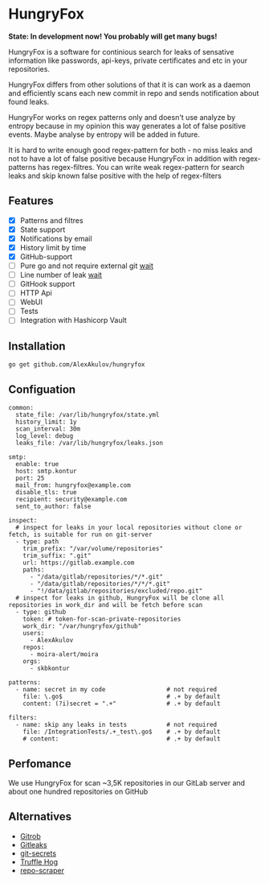 # HungryFox

**State: In development now! You probably will get many bugs!**

HungryFox is a software for continious search for leaks of sensative information like passwords, api-keys, private certificates and etc in your repositories.

HungryFox differs from other solutions of that it is can work as a daemon and efficiently scans each new commit in repo and sends notification about found leaks.

HungryFor works on regex patterns only and doesn't use analyze by entropy because in my opinion this way generates a lot of false positive events. Maybe analyse by entropy will be added in future.

It is hard to write enough good regex-pattern for both - no miss leaks and not to have a lot of false positive because HungryFox in addition with regex-patterns has regex-filtres. You can write weak regex-pattern for search leaks and skip known false positive with the help of regex-filters


## Features
- [x] Patterns and filtres
- [x] State support
- [x] Notifications by email
- [x] History limit by time
- [x] GitHub-support
- [ ] Pure go and not require external git [wait](https://github.com/src-d/go-git/issues/757)
- [ ] Line number of leak [wait](https://github.com/src-d/go-git/issues/806)
- [ ] GitHook support
- [ ] HTTP Api
- [ ] WebUI
- [ ] Tests
- [ ] Integration with Hashicorp Vault

## Installation

```
go get github.com/AlexAkulov/hungryfox
```

## Configuation
```
common:
  state_file: /var/lib/hungryfox/state.yml
  history_limit: 1y
  scan_interval: 30m
  log_level: debug
  leaks_file: /var/lib/hungryfox/leaks.json

smtp:
  enable: true
  host: smtp.kontur
  port: 25
  mail_from: hungryfox@example.com
  disable_tls: true
  recipient: security@example.com
  sent_to_author: false

inspect:
  # inspect for leaks in your local repositories without clone or fetch, is suitable for run on git-server
  - type: path
    trim_prefix: "/var/volume/repositories"
    trim_suffix: ".git"
    url: https://gitlab.example.com
    paths:
      - "/data/gitlab/repositories/*/*.git"
      - "/data/gitlab/repositories/*/*/*.git"
      - "!/data/gitlab/repositories/excluded/repo.git"
  # inspect for leaks in github, HungryFox will be clone all repositories in work_dir and will be fetch before scan
  - type: github
    token: # token-for-scan-private-repositories
    work_dir: "/var/hungryfox/github"
    users:
      - AlexAkulov
    repos:
      - moira-alert/moira
    orgs:
      - skbkontur

patterns:
  - name: secret in my code                 # not required
    file: \.go$                             # .+ by default
    content: (?i)secret = ".+"              # .+ by default

filters:
  - name: skip any leaks in tests           # not required
    file: /IntegrationTests/.+_test\.go$    # .+ by default
    # content:                              # .+ by default
```
## Perfomance
We use HungryFox for scan ~3,5K repositories in our GitLab server and about one hundred repositories on GitHub

## Alternatives
- [Gitrob](https://github.com/michenriksen/gitrob)
- [Gitleaks](https://github.com/zricethezav/gitleaks)
- [git-secrets](https://github.com/awslabs/git-secrets)
- [Truffle Hog](https://github.com/dxa4481/truffleHog)
- [repo-scraper](https://github.com/dssg/repo-scraper)